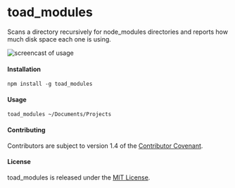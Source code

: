 toad_modules
============

Scans a directory recursively for node_modules directories and reports how much
disk space each one is using.

![screencast of usage](https://github.com/hnrysmth/toad_modules/raw/master/demo.gif)

#### Installation

```
npm install -g toad_modules
```

#### Usage

```
toad_modules ~/Documents/Projects
```

#### Contributing

Contributors are subject to version 1.4 of the [Contributor Covenant].

#### License

toad_modules is released under the [MIT License].

[Contributor Covenant]: https://www.contributor-covenant.org/version/1/4/code-of-conduct.html
[MIT License]: http://www.opensource.org/licenses/MIT
